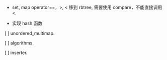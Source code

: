 - set, map operator==，>, < 移到 rbtree, 需要使用 compare，不能直接调用 <.

- 实现 hash 函数

[ ] unordered_multimap.

[ ] algorithms.

[ ] inserter.
